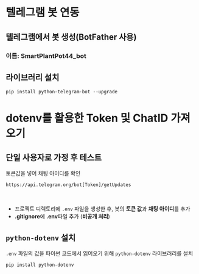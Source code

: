 # 텔레그램 봇 연동
## 텔레그램에서 봇 생성(BotFather 사용)
### 이름: SmartPlantPot44_bot

## 라이브러리 설치
```
pip install python-telegram-bot --upgrade
```

# dotenv를 활용한 Token 및 ChatID 가져오기
## 단일 사용자로 가정 후 테스트
토큰값을 넣어 채팅 아이디를 확인
```
https://api.telegram.org/bot[Token]/getUpdates
```
<br>

* 프로젝트 디렉토리에 `.env` 파일을 생성한 후, 봇의 **토큰 값**과 **채팅 아이디**를 추가
* **.gitignore**에 **.env**파일 추가 (**비공개 처리**)

## `python-dotenv` 설치
`.env` 파일의 값을 파이썬 코드에서 읽어오기 위해 `python-dotenv` 라이브러리를 설치
```
pip install python-dotenv
```




